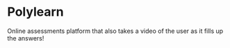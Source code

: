 # Polylearn

Online assessments platform that also takes a video of the user as it fills up the answers!

